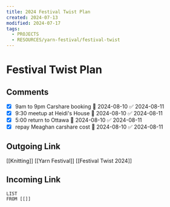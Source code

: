 ```yaml
---
title: 2024 Festival Twist Plan
created: 2024-07-13
modified: 2024-07-17
tags:
  - PROJECTS
  - RESOURCES/yarn-festival/festival-twist
---
```

# Festival Twist Plan
## Comments
- [x] 9am to 9pm Carshare booking 📅 2024-08-10 ✅ 2024-08-11
- [x] 9:30 meetup at Heidi's House 📅 2024-08-10 ✅ 2024-08-11
- [x] 5:00 return to Ottawa 📅 2024-08-10 ✅ 2024-08-11
- [x] repay Meaghan carshare cost 📅 2024-08-10 ✅ 2024-08-11
## Outgoing Link
[[Knitting]]
[[Yarn Festival]]
[[Festival Twist 2024]]
## Incoming Link
```dataview
LIST
FROM [[]]
```
